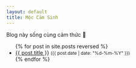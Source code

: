 ```yaml
---
layout: default
title: Mộc Cảm Sinh
---
```


Blog này sống cùng cảm thức 🌿

<ul>
  {% for post in site.posts reversed %}
    <li>
      <a href="{{ post.url | relative_url }}">{{ post.title }}</a> <small>({{ post.date | date: "%d-%m-%Y" }})</small>
    </li>
  {% endfor %}
</ul>
